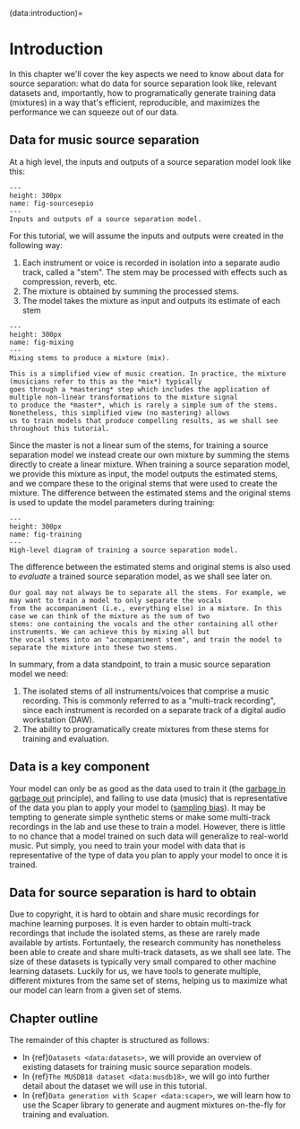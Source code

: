 (data:introduction)=
# Introduction

In this chapter we'll cover the key aspects we need to know about data for source separation: what do data for source 
separation look like, relevant datasets and, importantly, how to programatically generate training data (mixtures)
in a way that's efficient, reproducible, and maximizes the performance we can squeeze out of our data.

## Data for music source separation

At a high level, the inputs and outputs of a source separation model look like this:

```{figure} ../images/data/source_separation_io.png
---
height: 300px
name: fig-sourcesepio
---
Inputs and outputs of a source separation model.
```

For this tutorial, we will assume the inputs and outputs were created in the following way:
1. Each instrument or voice is recorded in isolation into a separate audio track, called a "stem". The stem may be 
processed with effects such as compression, reverb, etc.
2. The mixture is obtained by summing the processed stems.
3. The model takes the mixture as input and outputs its estimate of each stem

```{figure} ../images/data/music_mixing.png
---
height: 300px
name: fig-mixing
---
Mixing stems to produce a mixture (mix).
```

```{note}
This is a simplified view of music creation. In practice, the mixture (musicians refer to this as the *mix*) typically 
goes through a *mastering* step which includes the application of multiple non-linear transformations to the mixture signal
to produce the *master*, which is rarely a simple sum of the stems. Nonetheless, this simplified view (no mastering) allows 
us to train models that produce compelling results, as we shall see throughout this tutorial. 
```

Since the master is not a linear sum of the stems, for training a source separation model we instead create our own mixture 
by summing the stems directly to create a linear mixture. When training a source separation model, we provide this mixture 
as input, the model outputs the estimated stems, and we compare these to the original stems that were used to create the 
mixture. The difference between the estimated stems and the original stems is used to update the model parameters during 
training:

```{figure} ../images/data/source_separation_training.png
---
height: 300px
name: fig-training
---
High-level diagram of training a source separation model.
```

The difference between the estimated stems and original stems is also used to *evaluate* a trained source separation model,
as we shall see later on.

```{note}
Our goal may not always be to separate all the stems. For example, we may want to train a model to only separate the vocals
from the accompaniment (i.e., everything else) in a mixture. In this case we can think of the mixture as the sum of two 
stems: one containing the vocals and the other containing all other instruments. We can achieve this by mixing all but 
the vocal stems into an "accompaniment stem", and train the model to separate the mixture into these two stems. 
```

In summary, from a data standpoint, to train a music source separation model we need:
1. The isolated stems of all instruments/voices that comprise a music recording. This is commonly referred to as a
"multi-track recording", since each instrument is recorded on a separate track of a digital audio workstation (DAW).
2. The ability to programatically create mixtures from these stems for training and evaluation.


## Data is a key component

Your model can only be as good as the data used to train it (the [garbage in garbage 
out](https://en.wikipedia.org/wiki/Garbage_in,_garbage_out) principle), and failing to use data (music) that is 
representative of the data you plan to apply your model to ([sampling bias](https://en.wikipedia.org/wiki/Sampling_bias)).
It may be tempting to generate simple synthetic 
stems or make some multi-track recordings in the lab and use these to train a model. However, there is little to no chance 
that a model trained on such data will generalize to real-world music. Put simply, you need to train your model with data 
that is representative of the type of data you plan to apply your model to once it is trained.

## Data for source separation is hard to obtain

Due to copyright, it is hard to obtain and share music recordings for machine learning purposes. It is even harder to obtain
multi-track recordings that include the isolated stems, as these are rarely made available by artists. Fortuntaely, the research
community has nonetheless been able to create and share multi-track datasets, as we shall see late. The size of these datasets
is typically very small compared to other machine learning datasets. Luckily for us, we have tools to generate multiple, 
different mixtures from the same set of stems, helping us to maximize what our model can learn from a given set of stems. 

## Chapter outline

The remainder of this chapter is structured as follows:
* In {ref}`Datasets <data:datasets>`, we will provide an overview of existing datasets for training music source separation models.
* In {ref}`The MUSDB18 dataset <data:musdb18>`, we will go into further detail about the dataset we will use in this tutorial.
* In {ref}`Data generation with Scaper <data:scaper>`, we will learn how to use the Scaper library to generate and augment mixtures on-the-fly
for training and evaluation. 
